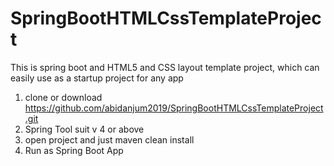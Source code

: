 # SpringBootHTMLCssTemplateProject
This is spring boot and HTML5 and CSS layout template project, which can easily use as a startup project for any app

1) clone or download https://github.com/abidanjum2019/SpringBootHTMLCssTemplateProject.git
2) Spring Tool suit v 4 or above
3) open project and just maven clean install
4) Run as Spring Boot App
